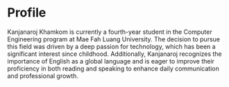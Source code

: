 # Profile
Kanjanaroj Khamkom is currently a fourth-year student in the Computer Engineering program at Mae Fah Luang University. The decision to pursue this field was driven by a deep passion for technology, which has been a significant interest since childhood. Additionally, Kanjanaroj recognizes the importance of English as a global language and is eager to improve their proficiency in both reading and speaking to enhance daily communication and professional growth.
